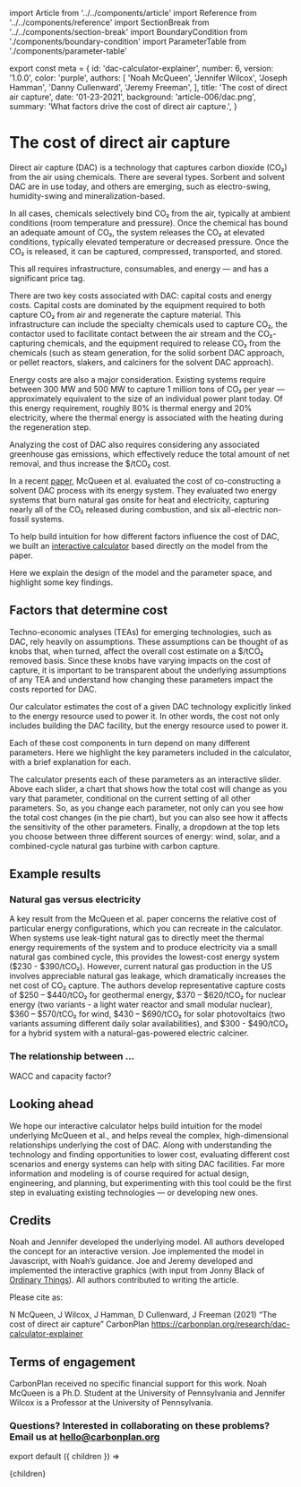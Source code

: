 import Article from '../../components/article'
import Reference from '../../components/reference'
import SectionBreak from '../../components/section-break'
import BoundaryCondition from './components/boundary-condition'
import ParameterTable from './components/parameter-table'

export const meta = {
  id: 'dac-calculator-explainer',
  number: 6,
  version: '1.0.0',
  color: 'purple',
  authors: [
    'Noah McQueen',
    'Jennifer Wilcox',
    'Joseph Hamman',
    'Danny Cullenward',
    'Jeremy Freeman',
  ],
  title: 'The cost of direct air capture',
  date: '01-23-2021',
  background: 'article-006/dac.png',
  summary: 'What factors drive the cost of direct air capture.',
}

# The cost of direct air capture

Direct air capture (DAC) is a technology that captures carbon dioxide (CO₂) from the air using chemicals. There are several types. Sorbent and solvent DAC are in use today, and others are emerging, such as electro-swing, humidity-swing and mineralization-based.

In all cases, chemicals selectively bind CO₂ from the air, typically at ambient conditions (room temperature and pressure). Once the chemical has bound an adequate amount of CO₂, the system releases the CO₂ at elevated conditions, typically elevated temperature or decreased pressure. Once the CO₂ is released, it can be captured, compressed, transported, and stored.

This all requires infrastructure, consumables, and energy — and has a significant price tag.

There are two key costs associated with DAC: capital costs and energy costs. Capital costs are dominated by the equipment required to both capture CO₂ from air and regenerate the capture material. This infrastructure can include the specialty chemicals used to capture CO₂, the contactor used to facilitate contact between the air stream and the CO₂-capturing chemicals, and the equipment required to release CO₂ from the chemicals (such as steam generation, for the solid sorbent DAC approach, or pellet reactors, slakers, and calciners for the solvent DAC approach).

Energy costs are also a major consideration. Existing systems require between 300 MW and 500 MW to capture 1 million tons of CO₂ per year — approximately equivalent to the size of an individual power plant today. Of this energy requirement, roughly 80% is thermal energy and 20% electricity, where the thermal energy is associated with the heating during the regeneration step.

Analyzing the cost of DAC also requires considering any associated greenhouse gas emissions, which effectively reduce the total amount of net removal, and thus increase the $/tCO₂ cost.

In a recent [paper](https://www.frontiersin.org/articles/10.3389/fclim.2020.618644/abstract), McQueen et al. evaluated the cost of co-constructing a solvent DAC process with its energy system. They evaluated two energy systems that burn natural gas onsite for heat and electricity, capturing nearly all of the CO₂ released during combustion, and six all-electric non-fossil systems.

To help build intuition for how different factors influence the cost of DAC, we built an [interactive calculator](https://carbonplan.org/research/dac-calculator) based directly on the model from the paper.

Here we explain the design of the model and the parameter space, and highlight some key findings.

## Factors that determine cost

Techno-economic analyses (TEAs) for emerging technologies, such as DAC, rely heavily on assumptions. These assumptions can be thought of as knobs that, when turned, affect the overall cost estimate on a $/tCO₂ removed basis. Since these knobs have varying impacts on the cost of capture, it is important to be transparent about the underlying assumptions of any TEA and understand how changing these parameters impact the costs reported for DAC.

Our calculator estimates the cost of a given DAC technology explicitly linked to the energy resource used to power it. In other words, the cost not only includes building the DAC facility, but the energy resource used to power it.

<BoundaryCondition />

Each of these cost components in turn depend on many different parameters. Here we highlight the key parameters included in the calculator, with a brief explanation for each.

<ParameterTable />

The calculator presents each of these parameters as an interactive slider. Above each slider, a chart that shows how the total cost will change as you vary that parameter, conditional on the current setting of all other parameters. So, as you change each parameter, not only can you see how the total cost changes (in the pie chart), but you can also see how it affects the sensitivity of the other parameters. Finally, a dropdown at the top lets you choose between three different sources of energy: wind, solar, and a combined-cycle natural gas turbine with carbon capture.

## Example results

### Natural gas versus electricity

A key result from the McQueen et al. paper concerns the relative cost of particular energy configurations, which you can recreate in the calculator.
When systems use leak-tight natural gas to directly meet the thermal energy requirements of the system and to produce electricity via a small natural gas combined cycle, this provides the lowest-cost energy system ($230 - $390/tCO₂). However, current natural gas production in the US involves appreciable natural gas leakage, which dramatically increases the net cost of CO₂ capture. The authors develop representative capture costs of $250 – $440/tCO₂ for geothermal energy, $370 – $620/tCO₂ for nuclear energy (two variants - a light water reactor and small modular nuclear), $360 – $570/tCO₂ for wind, $430 – $690/tCO₂ for solar photovoltaics (two variants assuming different daily solar availabilities), and $300 - $490/tCO₂ for a hybrid system with a natural-gas-powered electric calciner.

### The relationship between ...

WACC and capacity factor?

## Looking ahead

We hope our interactive calculator helps build intuition for the model underlying McQueen et al., and helps reveal the complex, high-dimensional relationships underlying the cost of DAC. Along with understanding the technology and finding opportunities to lower cost, evaluating different cost scenarios and energy systems can help with siting DAC facilities. Far more information and modeling is of course required for actual design, engineering, and planning, but experimenting with this tool could be the first step in evaluating existing technologies — or developing new ones.

<SectionBreak />

## Credits

Noah and Jennifer developed the underlying model. All authors developed the concept for an interactive version. Joe implemented the model in Javascript, with Noah’s guidance. Joe and Jeremy developed and implemented the interactive graphics (with input from Jonny Black of [Ordinary Things](https://ot.studio)). All authors contributed to writing the article.

Please cite as:

N McQueen, J Wilcox, J Hamman, D Cullenward, J Freeman (2021) “The cost of direct air capture” CarbonPlan https://carbonplan.org/research/dac-calculator-explainer

## Terms of engagement

CarbonPlan received no specific financial support for this work. Noah McQueen is a Ph.D. Student at the University of Pennsylvania and Jennifer Wilcox is a Professor at the University of Pennsylvania.

### Questions? Interested in collaborating on these problems? Email us at [hello@carbonplan.org](mailto:hello@carbonplan.org)

export default ({ children }) => <Article meta={meta}>{children}</Article>
